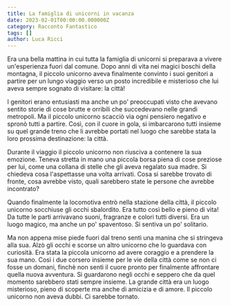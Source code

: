 ```yaml
---
title: La famiglia di unicorni in vacanza
date: 2023-02-01T00:00:00.000000Z
category: Racconto Fantastico
tags: []
author: Luca Ricci 
---
```


Era una bella mattina in cui tutta la famiglia di unicorni si preparava a vivere un'esperienza fuori dal comune. Dopo anni di vita nei magici boschi della montagna, il piccolo unicorno aveva finalmente convinto i suoi genitori a partire per un lungo viaggio verso un posto incredibile e misterioso che lui aveva sempre sognato di visitare: la città!

I genitori erano entusiasti ma anche un po' preoccupati visto che avevano sentito storie di cose brutte e orribili che succedevano nelle grandi metropoli. Ma il piccolo unicorno scacciò via ogni pensiero negativo e spronò tutti a partire. Così, con il cuore in gola, si imbarcarono tutti insieme su quel grande treno che li avrebbe portati nel luogo che sarebbe stata la loro prossima destinazione: la città.

Durante il viaggio il piccolo unicorno non riusciva a contenere la sua emozione. Teneva stretta in mano una piccola borsa piena di cose preziose per lui, come una collana di stelle che gli aveva regalato sua madre. Si chiedeva cosa l'aspettasse una volta arrivati. Cosa si sarebbe trovato di fronte, cosa avrebbe visto, quali sarebbero state le persone che avrebbe incontrato?

Quando finalmente la locomotiva entrò nella stazione della città, il piccolo unicorno socchiuse gli occhi sbalordito. Era tutto così bello e pieno di vita! Da tutte le parti arrivavano suoni, fragranze e colori tutti diversi. Era un luogo magico, ma anche un po' spaventoso. Si sentiva un po' solitario.

Ma non appena mise piede fuori dal treno sentì una manina che si stringeva alla sua. Alzò gli occhi e scorse un altro unicorno che lo guardava con curiosità. Era stata la piccola unicorno ad avere coraggio e a prendere la sua mano. Così i due corsero insieme per le vie della città come se non ci fosse un domani, finchè non sentì il cuore pronto per finalmente affrontare quella nuova avventura. Si guardarono negli occhi e seppero che da quel momento sarebbero stati sempre insieme. La grande città era un luogo misterioso, pieno di scoperte ma anche di amicizia e di amore. Il piccolo unicorno non aveva dubbi. Ci sarebbe tornato.
